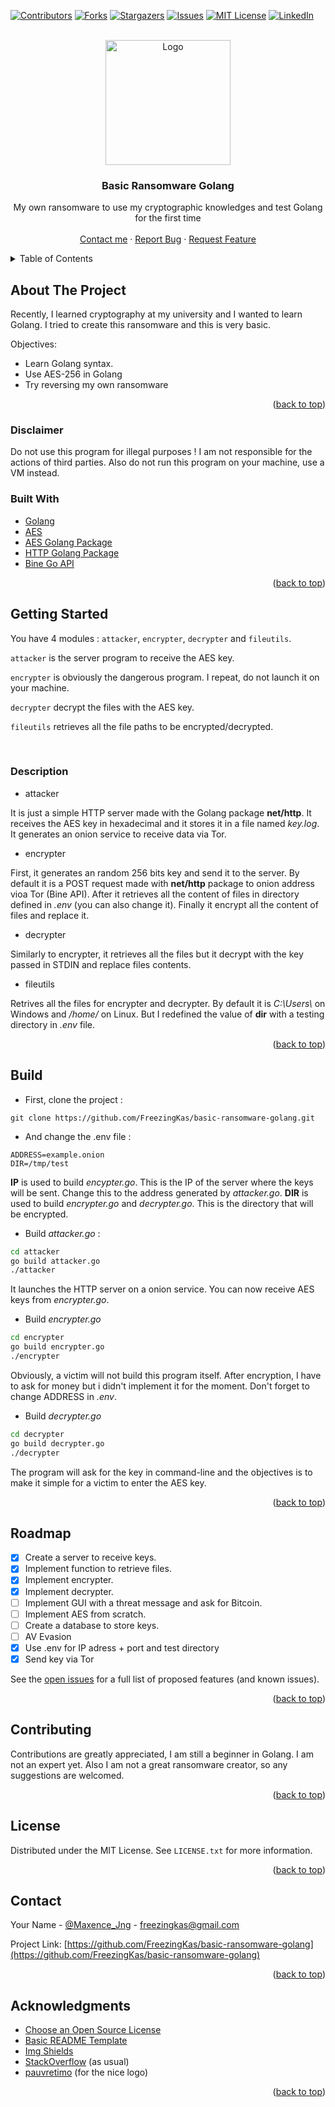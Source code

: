 <div id="top"></div>


[![Contributors][contributors-shield]][contributors-url]
[![Forks][forks-shield]][forks-url]
[![Stargazers][stars-shield]][stars-url]
[![Issues][issues-shield]][issues-url]
[![MIT License][license-shield]][license-url]
[![LinkedIn][linkedin-shield]][linkedin-url]



<!-- PROJECT LOGO -->
<br />
<div align="center">
  <a href="https://github.com/FreezingKas/basic-ransomware-golang">
    <img src="https://svgur.com/i/etn.svg" alt="Logo" width="200" height="200">
  </a>

  <h3 align="center">Basic Ransomware Golang</h3>

  <p align="center">
    My own ransomware to use my cryptographic knowledges and test Golang for the first time
    <br />
    <br />
    <a href="mailto:freezingkas@gmail.com">Contact me</a>
    ·
    <a href="https://github.com/FreezingKas/basic-ransomware-golang/issues">Report Bug</a>
    ·
    <a href="https://github.com/FreezingKas/basic-ransomware-golang/issues">Request Feature</a>
  </p>
</div>



<!-- TABLE OF CONTENTS -->
<details>
  <summary>Table of Contents</summary>
  <ol>
    <li>
      <a href="#about-the-project">About The Project</a>
      <ul>
        <li><a href="#built-with">Built With</a></li>
        <li><a href="#disclaimer">Disclaimer</a></li>
      </ul>
    </li>
    <li>
      <a href="#getting-started">Getting Started</a>
      <ul>
        <li><a href="#description">Description</a></li>
        <li><a href="#build">Build</a></li>
      </ul>
    </li>
    <li><a href="#roadmap">Roadmap</a></li>
    <li><a href="#contributing">Contributing</a></li>
    <li><a href="#license">License</a></li>
    <li><a href="#contact">Contact</a></li>
    <li><a href="#acknowledgments">Acknowledgments</a></li>
  </ol>
</details>



<!-- ABOUT THE PROJECT -->
## About The Project

Recently, I learned cryptography at my university and I wanted to learn Golang. I tried to create this ransomware and this is very basic.

Objectives:
* Learn Golang syntax.
* Use AES-256 in Golang
* Try reversing my own ransomware

<p align="right">(<a href="#top">back to top</a>)</p>

### Disclaimer

Do not use this program for illegal purposes ! I am not responsible for the actions of third parties. Also do not run this program on your machine, use a VM instead.

### Built With

* [Golang](https://go.dev/)
* [AES](https://fr.wikipedia.org/wiki/Advanced_Encryption_Standard/)
* [AES Golang Package](https://pkg.go.dev/crypto/aes)
* [HTTP Golang Package](https://pkg.go.dev/net/http)
* [Bine Go API](https://github.com/cretz/bine/tree/v0.2.0)

<p align="right">(<a href="#top">back to top</a>)</p>

## Getting Started

You have 4 modules : `attacker`, `encrypter`, `decrypter` and `fileutils`. 

`attacker` is the server program to receive the AES key.

`encrypter` is obviously the dangerous program. I repeat, do not launch it on your machine.

`decrypter` decrypt the files with the AES key.

`fileutils` retrieves all the file paths to be encrypted/decrypted.

<br>

### Description

* attacker

It is just a simple HTTP server made with the Golang package **net/http**. It receives the AES key in hexadecimal and it stores it in a file named *key.log*. It generates an onion service to receive data via Tor.

* encrypter

First, it generates an random 256 bits key and send it to the server. By default it is a POST request made with **net/http** package to onion address vioa Tor (Bine API). After it retrieves all the content of files in directory defined in *.env* (you can also change it). Finally it encrypt all the content of files and replace it.

* decrypter

Similarly to encrypter, it retrieves all the files but it decrypt with the key passed in STDIN and replace files contents.

* fileutils

Retrives all the files for encrypter and decrypter. By default it is *C:\Users\\* on Windows and */home/* on Linux. But I redefined the value of **dir** with a testing directory in *.env* file.


<p align="right">(<a href="#top">back to top</a>)</p>


## Build

* First, clone the project :

```
git clone https://github.com/FreezingKas/basic-ransomware-golang.git
```

* And change the .env file :

```
ADDRESS=example.onion
DIR=/tmp/test
```

**IP** is used to build *encypter.go*. This is the IP of the server where the keys will be sent. Change this to the address generated by *attacker.go*.
**DIR** is used to build *encrypter.go* and *decrypter.go*. This is the directory that will be encrypted.

* Build *attacker.go* :
```sh
cd attacker
go build attacker.go
./attacker
```

It launches the HTTP server on a onion service. You can now receive AES keys from *encrypter.go*.

* Build *encrypter.go*
```sh
cd encrypter
go build encrypter.go
./encrypter
```

Obviously, a victim will not build this program itself. After encryption, I have to ask for money but i didn't implement it for the moment.  Don't forget to change ADDRESS in *.env*.

* Build *decrypter.go*
```sh
cd decrypter
go build decrypter.go
./decrypter
```

The program will ask for the key in command-line and the objectives is to make it simple for a victim to enter the AES key.

<p align="right">(<a href="#top">back to top</a>)</p>

## Roadmap

- [x] Create a server to receive keys.
- [x] Implement function to retrieve files.
- [x] Implement encrypter.
- [x] Implement decrypter.
- [ ] Implement GUI with a threat message and ask for Bitcoin.
- [ ] Implement AES from scratch.
- [ ] Create a database to store keys.
- [ ] AV Evasion
- [x] Use .env for IP adress + port and test directory
- [x] Send key via Tor

See the [open issues](https://github.com/othneildrew/Best-README-Template/issues) for a full list of proposed features (and known issues).

<p align="right">(<a href="#top">back to top</a>)</p>

## Contributing

Contributions are greatly appreciated, I am still a beginner in Golang. I am not an expert yet. Also I am not a great ransomware creator, so any suggestions are welcomed.

<p align="right">(<a href="#top">back to top</a>)</p>

## License

Distributed under the MIT License. See `LICENSE.txt` for more information.

<p align="right">(<a href="#top">back to top</a>)</p>

## Contact

Your Name - [@Maxence_Jng](https://twitter.com/Maxence_Jng) - freezingkas@gmail.com

Project Link: [https://github.com/FreezingKas/basic-ransomware-golang](https://github.com/FreezingKas/basic-ransomware-golang)

<p align="right">(<a href="#top">back to top</a>)</p>


## Acknowledgments

* [Choose an Open Source License](https://choosealicense.com)
* [Basic README Template](https://github.com/othneildrew/Best-README-Template)
* [Img Shields](https://shields.io)
* [StackOverflow](https://stackoverflow.com) (as usual)
* [pauvretimo](https://github.com/pauvretimo) (for the nice logo)

<p align="right">(<a href="#top">back to top</a>)</p>


[contributors-shield]: https://img.shields.io/github/contributors/FreezingKas/basic-ransomware-golang.svg?style=for-the-badge
[contributors-url]: https://github.com/FreezingKas/basic-ransomware-golang/graphs/contributors
[forks-shield]: https://img.shields.io/github/forks/FreezingKas/basic-ransomware-golang.svg?style=for-the-badge
[forks-url]: https://github.com/FreezingKas/basic-ransomware-golang/network/members
[stars-shield]: https://img.shields.io/github/stars/FreezingKas/basic-ransomware-golang.svg?style=for-the-badge
[stars-url]: https://github.com/FreezingKas/basic-ransomware-golang/stargazers
[issues-shield]: https://img.shields.io/github/issues/FreezingKas/basic-ransomware-golang.svg?style=for-the-badge
[issues-url]: https://github.com/othneildrew/Best-README-Template/issues
[license-shield]: https://img.shields.io/github/license/FreezingKas/basic-ransomware-golang.svg?style=for-the-badge
[license-url]: https://github.com/FreezingKas/basic-ransomware-golang/blob/master/LICENSE.txt
[linkedin-shield]: https://img.shields.io/badge/-LinkedIn-black.svg?style=for-the-badge&logo=linkedin&colorB=555
[linkedin-url]: https://www.linkedin.com/in/maxence-jung-69501a1a3/
